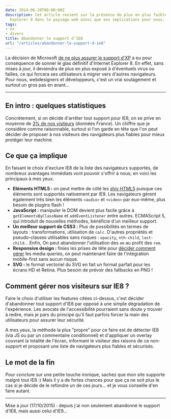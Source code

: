 ```yaml
---
date: 2014-06-20T00:00:00Z
description: Cet article revient sur la présence de plus en plus faible d'Internet
  Explorer 8 dans le paysage web ainsi que ses implications pour nous, webdesigners.
tags:
- ux
- divers
title: Abandonner le support d'IE8
url: "/articles/abandonner-le-support-d-ie8"
---
```


La décision de Microsoft [de ne plus assurer le support d'XP](http://windows.microsoft.com/fr-fr/windows/end-support-help) a eu pour conséquence de sonner le glas définitif d'Internet Explorer 8. En effet, sans mises à jour, il deviendra de plus en plus exposé à d'éventuels virus ou failles, ce qui forcera ses utilisateurs à migrer vers d'autres navigateurs. Pour nous, webdesigners et développeurs, c'est un vrai soulagement et surtout un gros pas en avant...

---

## En intro&nbsp;: quelques statistiques

Concrètement, si on décide d'arrêter tout support pour IE8, on se prive en moyenne de [3% de nos visiteurs](http://gs.statcounter.com/#desktop-browser_version_partially_combined-FR-monthly-201404-201406-bar) (données France). Un chiffre que je considère comme raisonnable, surtout si l'on garde en tête que l'on peut décider de proposer à nos visiteurs des navigateurs plus fiables pour mieux protéger leur machine.

## Ce que ça implique

En faisant le choix d'exclure IE8 de la liste des navigateurs supportés, de nombreux avantages immédiats vont pouvoir s'offrir à nous; en voici les principaux à mes yeux.

* **Eléments HTML5&nbsp;:** on peut mettre de côté les [shiv HTML5](https://code.google.com/p/html5shiv/) puisque ces éléments sont supportés nativement par IE9. Les navigateurs gèrent également très bien les éléments `<audio>` et `<video>` par eux-même, plus besoin de plugins flash !
* **JavaScript&nbsp;:** manipuler le DOM devient plus facile grâce à `getElementsByClassName` et `addEventListener` entre autres. ECMAScript 5, qui introduit de nouvelles méthodes, bénéficie d'un meilleur support.
* **Un meilleur support de CSS3&nbsp;:** Plus de possibilités en termes de layouts&nbsp;: transformations, utilisation de `calc`. D'autres propriétés et pseudo-classes utilisables sans risques&nbsp;: `opacity`, `nth-child`, `last-child`... Enfin, On peut abandonner l'utilisation des `em` au profit des `rem`.
* **Responsive design&nbsp;:** finies les prises de tête pour [décider comment gérer](/articles/les-anciens-navigateurs/) les media queries, on peut maintenant faire de l'intégration mobile-first sans aucun risque.
* **SVG&nbsp;:** le format vectoriel du SVG en fait un format parfait pour les écrans HD et Retina. Plus besoin de prévoir des fallbacks en PNG !

## Comment gérer nos visiteurs sur IE8&nbsp;?

Faire le choix d'utiliser les features citées ci-dessus, c'est décider d'abandonner tout support d'IE8 par opposé à une simple dégradation de l'expérience. Les avocats de l'accessibilité pourraient sans doute y trouver à redire, mais je pars du principe qu'il faut parfois forcer la main des utilisateurs pour assurer leur sécurité.

A mes yeux, la méthode la plus "propre" pour ce faire est de détecter IE8 (via JS ou par un commentaire conditionnel) et d'appliquer un overlay couvrant la totalité de l'écran, informant le visiteur des raisons de ce non-support et proposant une liste de navigateurs plus fiables et sécurisés.

## Le mot de la fin

Pour conclure sur une petite touche ironique, sachez que mon site supporte malgré tout IE8&nbsp;:) Mais il y a de fortes chances pour que ça ne soit plus le cas si je décide de le refondre un de ces jours... et je vous conseille d'en faire autant.

---

<p class="info">Mise à jour (17/10/2015)&nbsp;: depuis j'ai non seulement abandonné le support d'IE8, mais aussi celui d'IE9...</p>
